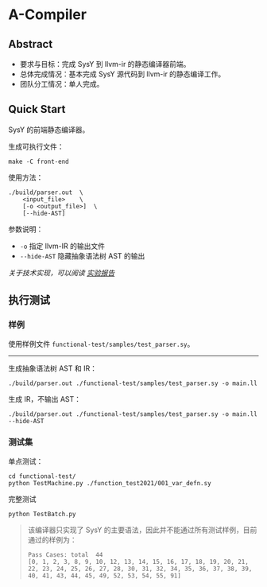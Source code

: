 # A-Compiler

## Abstract

- 要求与目标：完成 SysY 到 llvm-ir 的静态编译器前端。
- 总体完成情况：基本完成 SysY 源代码到 llvm-ir 的静态编译工作。
- 团队分工情况：单人完成。

## Quick Start

SysY 的前端静态编译器。

生成可执行文件：
``` 
make -C front-end
```

使用方法：
```
./build/parser.out  \
    <input_file>    \
    [-o <output_file>]  \
    [--hide-AST]
```
参数说明：
- `-o` 指定 llvm-IR 的输出文件
- `--hide-AST` 隐藏抽象语法树 AST 的输出

*关于技术实现，可以阅读 [实验报告](./2020300092_孟祥宇_实验报告.pdf)*

## 执行测试

### 样例

使用样例文件 `functional-test/samples/test_parser.sy`。

---

生成抽象语法树 AST 和 IR：
```
./build/parser.out ./functional-test/samples/test_parser.sy -o main.ll
```

生成 IR，不输出 AST：
```
./build/parser.out ./functional-test/samples/test_parser.sy -o main.ll --hide-AST
```

### 测试集

单点测试：
```
cd functional-test/
python TestMachine.py ./function_test2021/001_var_defn.sy
```

完整测试
```
python TestBatch.py
```

> 该编译器只实现了 SysY 的主要语法，因此并不能通过所有测试样例，目前通过的样例为：
> ```
> Pass Cases: total  44
> [0, 1, 2, 3, 8, 9, 10, 12, 13, 14, 15, 16, 17, 18, 19, 20, 21, 22, 23, 24, 25, 26, 27, 28, 30, 31, 32, 34, 35, 36, 37, 38, 39, 40, 41, 43, 44, 45, 49, 52, 53, 54, 55, 91]
> ```
